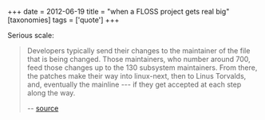 +++
date = 2012-06-19
title = "when a FLOSS project gets real big"
[taxonomies]
tags = ['quote']
+++

Serious scale:

> Developers typically send their changes to the maintainer of the file
> that is being changed. Those maintainers, who number around 700, feed
> those changes up to the 130 subsystem maintainers. From there, the
> patches make their way into linux-next, then to Linus Torvalds, and,
> eventually the mainline --- if they get accepted at each step along the
> way.
>
> -- [source]

  [source]: http://lwn.net/Articles/499952/
